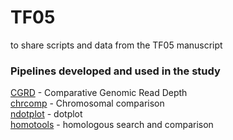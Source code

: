 # TF05
to share scripts and data from the TF05 manuscript

### Pipelines developed and used in the study
[CGRD](https://github.com/liu3zhenlab/CGRD.git) - Comparative Genomic Read Depth  
[chrcomp](https://github.com/liu3zhenlab/chrcomp.git) - Chromosomal comparison  
[ndotplot](https://github.com/liu3zhenlab/ndotplot.git) - dotplot  
[homotools](https://github.com/liu3zhenlab/homotools.git) - homologous search and comparison

